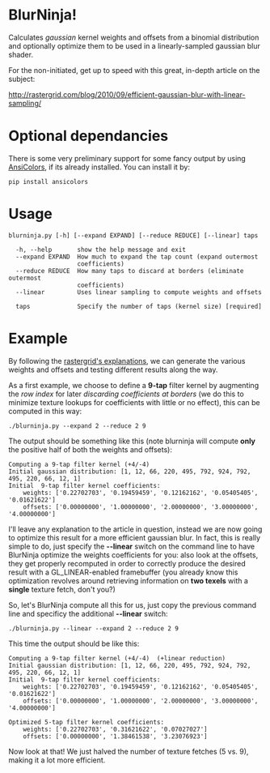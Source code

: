 BlurNinja!
==========

Calculates *gaussian* kernel weights and offsets from a binomial distribution and optionally optimize them to be used in a linearly-sampled gaussian blur shader.

For the non-initiated, get up to speed with this great, in-depth article on the subject:

http://rastergrid.com/blog/2010/09/efficient-gaussian-blur-with-linear-sampling/


Optional dependancies
==========

There is some very preliminary support for some fancy output by using [AnsiColors](https://pypi.python.org/pypi/ansicolors/1.0.2), if its already installed.
You can install it by:

    pip install ansicolors

Usage
==========

    blurninja.py [-h] [--expand EXPAND] [--reduce REDUCE] [--linear] taps

      -h, --help       show the help message and exit
      --expand EXPAND  How much to expand the tap count (expand outermost
                       coefficients)
      --reduce REDUCE  How many taps to discard at borders (eliminate outermost
                       coefficients)
      --linear         Uses linear sampling to compute weights and offsets

      taps             Specify the number of taps (kernel size) [required]

Example
==========

By following the [rastergrid's explanations](http://rastergrid.com/blog/2010/09/efficient-gaussian-blur-with-linear-sampling/), we can generate the various weights and offsets and testing different results along the way.

As a first example, we choose to define a **9-tap** filter kernel by augmenting the *row index* for later *discarding coefficients at borders* (we do this to minimize texture lookups for coefficients with little or no effect), this can be computed in this way:

    ./blurninja.py --expand 2 --reduce 2 9

The output should be something like this (note blurninja will compute **only** the positive half of both the weights and offsets):

    Computing a 9-tap filter kernel (+4/-4)
    Initial gaussian distribution: [1, 12, 66, 220, 495, 792, 924, 792, 495, 220, 66, 12, 1]
    Initial  9-tap filter kernel coefficients:
        weights: ['0.22702703', '0.19459459', '0.12162162', '0.05405405', '0.01621622']
        offsets: ['0.00000000', '1.00000000', '2.00000000', '3.00000000', '4.00000000']

I'll leave any explanation to the article in question, instead we are now going to optimize this result for a more efficient gaussian blur.
In fact, this is really simple to do, just specify the **--linear** switch on the command line to have BlurNinja optimize the weights coefficients for you: also look at the offsets, they get properly recomputed in order to correctly produce the desired result with a GL_LINEAR-enabled framebuffer (you already know this optimization revolves around retrieving information on **two texels** with a **single** texture fetch, don't you?)

So, let's BlurNinja compute all this for us, just copy the previous command line and specificy the additional **--linear** switch:

    ./blurninja.py --linear --expand 2 --reduce 2 9

This time the output should be like this:

    Computing a 9-tap filter kernel (+4/-4)  (+linear reduction)
    Initial gaussian distribution: [1, 12, 66, 220, 495, 792, 924, 792, 495, 220, 66, 12, 1]
    Initial  9-tap filter kernel coefficients:
        weights: ['0.22702703', '0.19459459', '0.12162162', '0.05405405', '0.01621622']
        offsets: ['0.00000000', '1.00000000', '2.00000000', '3.00000000', '4.00000000']

    Optimized 5-tap filter kernel coefficients:
        weights: ['0.22702703', '0.31621622', '0.07027027']
        offsets: ['0.00000000', '1.38461538', '3.23076923']

Now look at that! We just halved the number of texture fetches (5 vs. 9), making it a lot more efficient.
